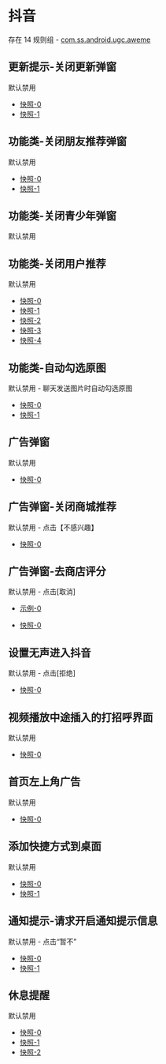 # 抖音

存在 14 规则组 - [com.ss.android.ugc.aweme](/src/apps/com.ss.android.ugc.aweme.ts)

## 更新提示-关闭更新弹窗

默认禁用

- [快照-0](https://i.gkd.li/import/12534016)
- [快照-1](https://i.gkd.li/import/13328599)

## 功能类-关闭朋友推荐弹窗

默认禁用

- [快照-0](https://i.gkd.li/import/12525387)
- [快照-1](https://i.gkd.li/import/12525389)

## 功能类-关闭青少年弹窗

默认禁用

## 功能类-关闭用户推荐

默认禁用

- [快照-0](https://i.gkd.li/import/12520962)
- [快照-1](https://i.gkd.li/import/12520943)
- [快照-2](https://i.gkd.li/import/12675396)
- [快照-3](https://i.gkd.li/import/12675129)
- [快照-4](https://i.gkd.li/import/12675245)

## 功能类-自动勾选原图

默认禁用 - 聊天发送图片时自动勾选原图

- [快照-0](https://i.gkd.li/import/12846036)
- [快照-1](https://i.gkd.li/import/12846040)

## 广告弹窗

默认禁用

- [快照-0](https://i.gkd.li/import/12769137)

## 广告弹窗-关闭商城推荐

默认禁用 - 点击【不感兴趣】

- [快照-0](https://i.gkd.li/import/13800207)

## 广告弹窗-去商店评分

默认禁用 - 点击[取消]

- [示例-0](https://github.com/gkd-kit/inspect/assets/38517192/4554c785-39e0-4eac-9cfb-f1b1c2976008)

- [快照-0](https://i.gkd.li/import/13053628)

## 设置无声进入抖音

默认禁用 - 点击[拒绝]

- [快照-0](https://i.gkd.li/import/13256087)

## 视频播放中途插入的打招呼界面

默认禁用

- [快照-0](https://i.gkd.li/import/13379307)

## 首页左上角广告

默认禁用

- [快照-0](https://i.gkd.li/import/12749276)

## 添加快捷方式到桌面

默认禁用

- [快照-0](https://i.gkd.li/import/13338556)
- [快照-1](https://i.gkd.li/import/13669682)

## 通知提示-请求开启通知提示信息

默认禁用 - 点击“暂不”

- [快照-0](https://i.gkd.li/import/12675129)
- [快照-1](https://i.gkd.li/import/13669790)

## 休息提醒

默认禁用

- [快照-0](https://i.gkd.li/import/13241564)
- [快照-1](https://i.gkd.li/import/13372604)
- [快照-2](https://i.gkd.li/import/13372725)
